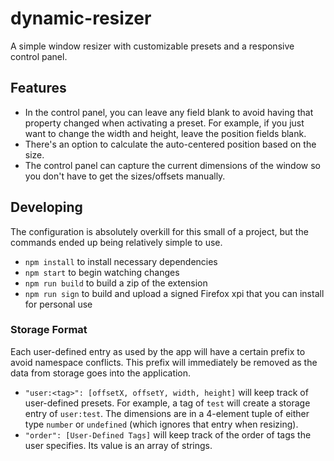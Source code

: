 # dynamic-resizer
A simple window resizer with customizable presets and a responsive control panel.

## Features
- In the control panel, you can leave any field blank to avoid having that property changed when activating a preset. For example, if you just want to change the width and height, leave the position fields blank.
- There's an option to calculate the auto-centered position based on the size.
- The control panel can capture the current dimensions of the window so you don't have to get the sizes/offsets manually.

## Developing
The configuration is absolutely overkill for this small of a project, but the commands ended up being relatively simple to use.
- `npm install` to install necessary dependencies
- `npm start` to begin watching changes
- `npm run build` to build a zip of the extension
- `npm run sign` to build and upload a signed Firefox xpi that you can install for personal use

### Storage Format
Each user-defined entry as used by the app will have a certain prefix to avoid namespace conflicts. This prefix will immediately be removed as the data from storage goes into the application.
- `"user:<tag>": [offsetX, offsetY, width, height]` will keep track of user-defined presets. For example, a tag of `test` will create a storage entry of `user:test`. The dimensions are in a 4-element tuple of either type `number` or `undefined` (which ignores that entry when resizing).
- `"order": [User-Defined Tags]` will keep track of the order of tags the user specifies. Its value is an array of strings.
